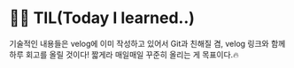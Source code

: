 # 👩‍💻 TIL(Today I learned..)
기술적인 내용들은 velog에 이미 작성하고 있어서 Git과 친해질 겸, velog 링크와 함께 하루 회고를 올릴 것이다!
짧게라 매일매일 꾸준히 올리는 게 목표이다.🔥
